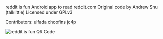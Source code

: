 reddit is fun
Android app to read reddit.com
Original code by Andrew Shu (talklittle)
Licensed under GPLv3

Contributors:
ulfada
choofins
jc4p

![reddit is fun QR Code](http://chart.apis.google.com/chart?cht=qr&chs=120x120&chl=market%3A%2F%2Fsearch%3Fq%3Dpname%3Acom.andrewshu.android.reddit  "Scan with a QR Code reader")
